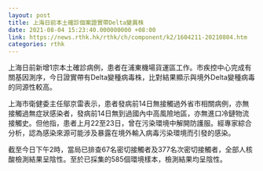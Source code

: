 ```yaml
---
layout: post
title: 上海日前本土確診個案證實帶Delta變異株
date: 2021-08-04 15:23:40.000000000 +08:00
link: https://news.rthk.hk/rthk/ch/component/k2/1604211-20210804.htm
categories: rthk
---
```


上海日前新增1宗本土確診病例，患者在浦東機場貨運區工作。市疾控中心完成有關基因測序，今日證實帶有Delta變種病毒株，比對結果顯示與境外Delta變種病毒的同源性較高。

上海市衛健委主任鄔京雷表示，患者發病前14日無接觸過外省市相關病例，亦無接觸過無症狀感染者，發病前14日無到過國內中高風險地區，亦無進口冷鏈物流接觸史。但他指，患者上月22至23日，曾在污染環境中解開防護服。經專家綜合分析，認為感染來源可能涉及暴露在境外輸入病毒污染環境而引發的感染。

截至今日下午2時，當局已排查67名密切接觸者及377名次密切接觸者，全部人核酸檢測結果呈陰性。至於已採集的585個環境樣本，檢測結果均呈陰性。
